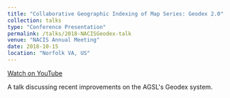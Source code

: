 ```yaml
---
title: "Collaborative Geographic Indexing of Map Series: Geodex 2.0"
collection: talks
type: "Conference Presentation"
permalink: /talks/2018-NACISGeodex-talk
venue: "NACIS Annual Meeting"
date: 2018-10-15
location: "Norfolk VA, US"
---
```

[Watch on YouTube](https://youtu.be/eJb5F3AXD6E)

A talk discussing recent improvements on the AGSL's Geodex system.